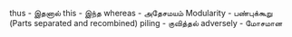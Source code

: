 
thus            - இதனால்
this             -  இந்த
whereas     - அதேசமயம்
Modularity - பண்புக்கூறு (Parts separated and recombined)
piling          - குவித்தல்
adversely   -  மோசமான
